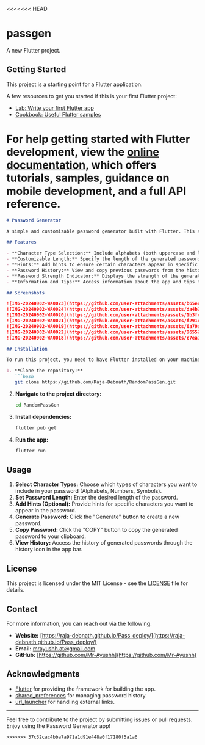 <<<<<<< HEAD
# passgen

A new Flutter project.

## Getting Started

This project is a starting point for a Flutter application.

A few resources to get you started if this is your first Flutter project:

- [Lab: Write your first Flutter app](https://docs.flutter.dev/get-started/codelab)
- [Cookbook: Useful Flutter samples](https://docs.flutter.dev/cookbook)

For help getting started with Flutter development, view the
[online documentation](https://docs.flutter.dev/), which offers tutorials,
samples, guidance on mobile development, and a full API reference.
=======
```markdown
# Password Generator

A simple and customizable password generator built with Flutter. This app allows users to generate secure passwords by combining various character types and optionally adding hints for specific characters in the password.

## Features

- **Character Type Selection:** Include alphabets (both uppercase and lowercase), numbers, and symbols.
- **Customizable Length:** Specify the length of the generated password.
- **Hints:** Add hints to ensure certain characters appear in specific positions.
- **Password History:** View and copy previous passwords from the history.
- **Password Strength Indicator:** Displays the strength of the generated password based on entropy.
- **Information and Tips:** Access information about the app and tips for creating strong passwords.

## Screenshots

![IMG-20240902-WA0023](https://github.com/user-attachments/assets/b65ecdc3-d2f8-4bae-a29a-217b1095c269)
![IMG-20240902-WA0024](https://github.com/user-attachments/assets/da4b2556-dd25-4b58-9ca8-67a77442d507)
![IMG-20240902-WA0020](https://github.com/user-attachments/assets/1b3fc9b4-eef5-4ae0-a3d2-dc34a95a8fa3)
![IMG-20240902-WA0021](https://github.com/user-attachments/assets/f291cb0b-b272-4b06-bde2-8b2086e2ae6b)
![IMG-20240902-WA0019](https://github.com/user-attachments/assets/6a79a4af-bf1f-4162-8c0c-9e934a14a2f3)
![IMG-20240902-WA0022](https://github.com/user-attachments/assets/965524c4-c6cf-4fb9-a63a-47ec5b95e31d)
![IMG-20240902-WA0018](https://github.com/user-attachments/assets/c7ea1c36-0830-4da5-a749-08e35abcce90)

## Installation

To run this project, you need to have Flutter installed on your machine. Follow these steps to get started:

1. **Clone the repository:**
   ```bash
   git clone https://github.com/Raja-Debnath/RandomPassGen.git
   ```

2. **Navigate to the project directory:**
   ```bash
   cd RandomPassGen
   ```

3. **Install dependencies:**
   ```bash
   flutter pub get
   ```

4. **Run the app:**
   ```bash
   flutter run
   ```

## Usage

1. **Select Character Types:** Choose which types of characters you want to include in your password (Alphabets, Numbers, Symbols).
2. **Set Password Length:** Enter the desired length of the password.
3. **Add Hints (Optional):** Provide hints for specific characters you want to appear in the password.
4. **Generate Password:** Click the "Generate" button to create a new password.
5. **Copy Password:** Click the "COPY" button to copy the generated password to your clipboard.
6. **View History:** Access the history of generated passwords through the history icon in the app bar.

## License

This project is licensed under the MIT License - see the [LICENSE](LICENSE) file for details.

## Contact

For more information, you can reach out via the following:

- **Website:** [https://raja-debnath.github.io/Pass_deploy/](https://raja-debnath.github.io/Pass_deploy/)
- **Email:** [mrayushh.at@gmail.com](mailto:mrayushh.at@gmail.com)
- **GitHub:** [https://github.com/Mr-Ayushh](https://github.com/Mr-Ayushh)

## Acknowledgments

- [Flutter](https://flutter.dev/) for providing the framework for building the app.
- [shared_preferences](https://pub.dev/packages/shared_preferences) for managing password history.
- [url_launcher](https://pub.dev/packages/url_launcher) for handling external links.

---

Feel free to contribute to the project by submitting issues or pull requests. Enjoy using the Password Generator app!

```
>>>>>>> 37c32cac4bba7a971a1d91e448a0f17180f5a1a6

